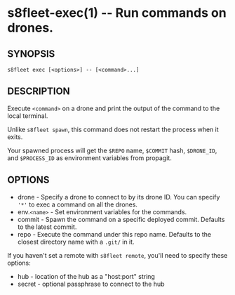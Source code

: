 s8fleet-exec(1) -- Run commands on drones.
========================================

## SYNOPSIS

    s8fleet exec [<options>] -- [<command>...]

## DESCRIPTION

Execute `<command>` on a drone and print the output of the command to the local
terminal.

Unlike `s8fleet spawn`, this command does not restart the process when
it exits.

Your spawned process will get the `$REPO` name, `$COMMIT` hash, `$DRONE_ID`, and
`$PROCESS_ID` as environment variables from propagit.

## OPTIONS

* drone - Specify a drone to connect to by its drone ID. You can specify `'*'`
  to exec a command on all the drones. 
* env.`<name>` - Set environment variables for the commands.
* commit - Spawn the command on a specific deployed commit.
  Defaults to the latest commit.
* repo - Execute the command under this repo name.
  Defaults to the closest directory name with a `.git/` in it.

If you haven't set a remote with `s8fleet remote`, you'll need to specify these
options:

* hub - location of the hub as a "host:port" string
* secret - optional passphrase to connect to the hub
